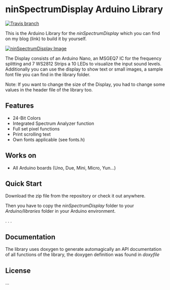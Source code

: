 # ninSpectrumDisplay Arduino Library

[![Travis branch](https://img.shields.io/travis/ninharp/ninSpectrumDisplay/master.svg)]()

This is the Arduino Library for the *ninSpectrumDisplay* which you can find on my blog (link) to build it by yourself.

[![ninSpectrumDisplay Image](https://ninharp.github.io/ninSpectrumDisplay/nsd.png)](https://github.com/ninharp/ninSpectrumDisplay)

The Display consists of an Arduino Nano, an MSGEQ7 IC for the frequency splitting and 7 WS2812 Strips a 10 LEDs to visualize
the input sound levels. Additionally you can use the display to show text or small images, a sample font file you can find
in the library folder.

Note: If you want to change the size of the Display, you had to change some values in the header file of the library too.

## Features
* 24-Bit Colors
* Integrated Spectrum Analyzer function
* Full set pixel functions
* Print scrolling text
* Own fonts applicable (see fonts.h)

## Works on
* All Arduino boards (Uno, Due, Mini, Micro, Yun...)

## Quick Start

Download the zip file from the repository or check it out anywhere.

Then you have to copy the *ninSpectrumDisplay* folder to your *Arduino/libraries* 
folder in your Arduino environment.

.
.
.

## Documentation

The library uses doxygen to generate automagically an API documentation of all functions
of the library, the doxygen definition was found in *doxyfile*

## License

...
